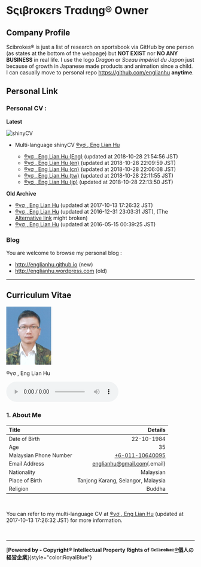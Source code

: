 # Sςιβrοκεrs Trαdιηg®️ Owner

## Company Profile

Scibrokes® is just a list of research on sportsbook via GitHub by one person (as states at the bottom of the webpage) but **NOT EXIST** nor **NO ANY BUSINESS** in real life. I use the logo *Dragon* or *Sceau impérial du Japon* just because of growth in Japanese made products and animation since a child. I can casually move to personal repo <https://github.com/englianhu> **anytime**.

## Personal Link

### Personal CV :

**Latest**

![[shinyCV](https://beta.rstudioconnect.com/content/4352/)](www/20181028_225629.gif)

-   Multi-language shinyCV [®γσ , Eng Lian Hu](https://beta.rstudioconnect.com/content/4352/)

    -   [®γσ , Eng Lian Hu (Eng)](https://beta.rstudioconnect.com/content/4354/ryo-eng.html) (updated at 2018-10-28 21:54:56 JST)
    -   [®γσ , Eng Lian Hu (en)](https://beta.rstudioconnect.com/content/4356/ryo-en.html) (updated at 2018-10-28 22:09:59 JST)
    -   [®γσ , Eng Lian Hu (cn)](https://beta.rstudioconnect.com/content/4355/ryo-cn.html) (updated at 2018-10-28 22:06:08 JST)
    -   [®γσ , Eng Lian Hu (tw)](https://beta.rstudioconnect.com/content/4357/ryo-tw.html) (updated at 2018-10-28 22:11:55 JST)
    -   [®γσ , Eng Lian Hu (jp)](https://beta.rstudioconnect.com/content/4358/ryo-jp.html) (updated at 2018-10-28 22:13:50 JST)

**Old Archive**

-   [®γσ , Eng Lian Hu](https://beta.rstudioconnect.com/content/3091/ryo-eng.html) (updated at 2017-10-13 17:26:32 JST)
-   [®γσ , Eng Lian Hu](https://englianhu.github.io/2016/12/ryo-eng.html) (updated at 2016-12-31 23:03:31 JST), (The [Alternative link](http://rpubs.com/englianhu/ryoeng) might broken)
-   [®γσ , Eng Lian Hu](https://beta.rstudioconnect.com/englianhu/ryo-eng/) (updated at 2016-05-15 00:39:25 JST)

### Blog

You are welcome to browse my personal blog :

-   <http://englianhu.github.io> (new)
-   <http://englianhu.wordpress.com> (old)

------------------------------------------------------------------------

## Curriculum Vitae

<img src="www/RYO-Photo.jpg" width="120" align="center" valign="middle"/>

®γσ , Eng Lian Hu

<audio src="music/bigmoney.mp3" autoplay controls loop>

</audio>

<br>

### 1. About Me

| **Title**              |                                                 **Details**|
|:-----------------------|-----------------------------------------------------------:|
| Date of Birth          |                                                  22-10-1984|
| Age                    |                                                          35|
| Malaysian Phone Number |                       [+6-011-10640095](tel:+6011-10640095)|
| Email Address          |  [englianhu\@gmail.com](mailto:englianhu@gmail.com){.email}|
| Nationality            |                                                   Malaysian|
| Place of Birth         |                          Tanjong Karang, Selangor, Malaysia|
| Religion               |                                                      Buddha|

<br>

You can refer to my multi-language CV at [®γσ , Eng Lian Hu](https://beta.rstudioconnect.com/content/4352/) (updated at 2017-10-13 17:26:32 JST) for more information.

<br>

------------------------------------------------------------------------

[**Powered by - Copyright® Intellectual Property Rights of [<img src="www/scb_logo.jpg" width="64"/>®](http://www.scibrokes.com)個人の経営企業**]{style="color:RoyalBlue"}
